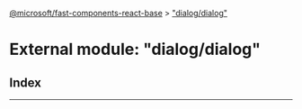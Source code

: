 [@microsoft/fast-components-react-base](../README.md) > ["dialog/dialog"](../modules/_dialog_dialog_.md)

# External module: "dialog/dialog"

## Index

---

